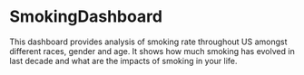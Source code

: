 # SmokingDashboard
This dashboard provides analysis of smoking rate throughout US amongst different races, gender and age. It shows how much smoking has evolved in last decade and what are the impacts of smoking in your life.

